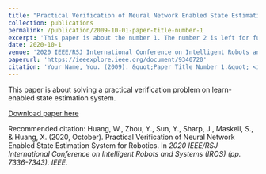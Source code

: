 ```yaml
---
title: "Practical Verification of Neural Network Enabled State Estimation System for Robotics"
collection: publications
permalink: /publication/2009-10-01-paper-title-number-1
excerpt: 'This paper is about the number 1. The number 2 is left for future work.'
date: 2020-10-1
venue: '2020 IEEE/RSJ International Conference on Intelligent Robots and Systems (IROS)'
paperurl: 'https://ieeexplore.ieee.org/document/9340720'
citation: 'Your Name, You. (2009). &quot;Paper Title Number 1.&quot; <i>Journal 1</i>. 1(1).'
---
```

This paper is about solving a practical verification problem on learn-enabled state estimation system.

[Download paper here](https://ieeexplore.ieee.org/document/9340720)

Recommended citation: Huang, W., Zhou, Y., Sun, Y., Sharp, J., Maskell, S., & Huang, X. (2020, October). Practical Verification of Neural Network Enabled State Estimation System for Robotics. In <i>2020 IEEE/RSJ International Conference on Intelligent Robots and Systems (IROS)<i> (pp. 7336-7343). IEEE. 
